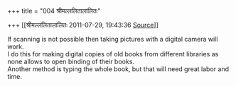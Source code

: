 +++
title = "004 श्रीमल्ललितालालितः"

+++
[[श्रीमल्ललितालालितः	2011-07-29, 19:43:36 [Source](https://groups.google.com/g/bvparishat/c/-kdq0tF2Pvk)]]



If scanning is not possible then taking pictures with a digital camera will work.  
I do this for making digital copies of old books from different libraries as none allows to open binding of their books.  
Another method is typing the whole book, but that will need great labor and time.


